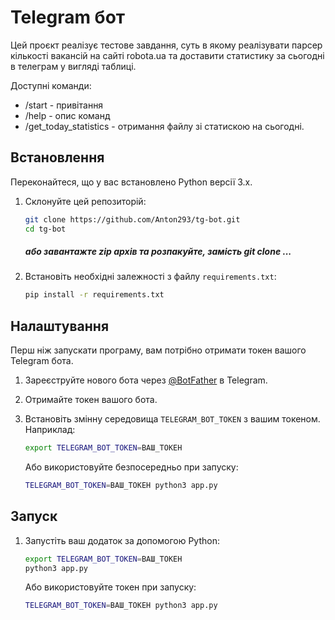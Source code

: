 # Telegram бот

Цей проєкт реалізує тестове завдання, суть в якому реалізувати парсер кількості вакансій на сайті robota.ua та доставити статистику за сьогодні в телеграм у вигляді таблиці.

Доступні команди:
- /start - привітання
- /help - опис команд
- /get_today_statistics - отримання файлу зі статискою на сьогодні.

## Встановлення

Переконайтеся, що у вас встановлено Python версії 3.x.

1. Склонуйте цей репозиторій:

    ```bash
    git clone https://github.com/Anton293/tg-bot.git
    cd tg-bot
    ```
    ##### або завантажте zip архів та розпакуйте, замість git clone ...

2. Встановіть необхідні залежності з файлу `requirements.txt`:

    ```bash
    pip install -r requirements.txt
    ```

## Налаштування

Перш ніж запускати програму, вам потрібно отримати токен вашого Telegram бота.

1. Зареєструйте нового бота через [@BotFather](https://t.me/BotFather) в Telegram.
2. Отримайте токен вашого бота.
3. Встановіть змінну середовища `TELEGRAM_BOT_TOKEN` з вашим токеном. Наприклад:

    ```bash
    export TELEGRAM_BOT_TOKEN=ВАШ_ТОКЕН
    ```

   Або використовуйте безпосередньо при запуску:

    ```bash
    TELEGRAM_BOT_TOKEN=ВАШ_ТОКЕН python3 app.py
    ```

## Запуск

1. Запустіть ваш додаток за допомогою Python:

    ```bash
    export TELEGRAM_BOT_TOKEN=ВАШ_ТОКЕН
    python3 app.py
    ```

   Або використовуйте токен при запуску:

    ```bash
    TELEGRAM_BOT_TOKEN=ВАШ_ТОКЕН python3 app.py
    ```



